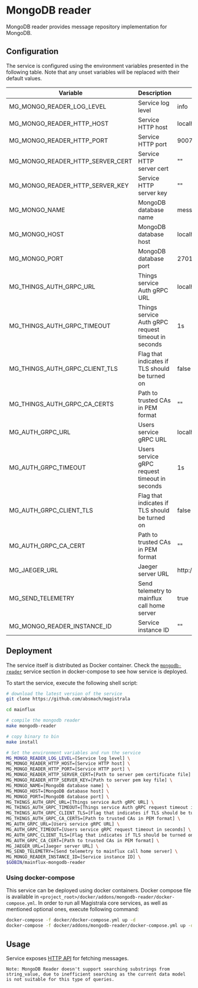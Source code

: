 # MongoDB reader

MongoDB reader provides message repository implementation for MongoDB.

## Configuration

The service is configured using the environment variables presented in the
following table. Note that any unset variables will be replaced with their
default values.

| Variable                         | Description                                         | Default                        |
| -------------------------------- | --------------------------------------------------- | ------------------------------ |
| MG_MONGO_READER_LOG_LEVEL        | Service log level                                   | info                           |
| MG_MONGO_READER_HTTP_HOST        | Service HTTP host                                   | localhost                      |
| MG_MONGO_READER_HTTP_PORT        | Service HTTP port                                   | 9007                           |
| MG_MONGO_READER_HTTP_SERVER_CERT | Service HTTP server cert                            | ""                             |
| MG_MONGO_READER_HTTP_SERVER_KEY  | Service HTTP server key                             | ""                             |
| MG_MONGO_NAME                    | MongoDB database name                               | messages                       |
| MG_MONGO_HOST                    | MongoDB database host                               | localhost                      |
| MG_MONGO_PORT                    | MongoDB database port                               | 27017                          |
| MG_THINGS_AUTH_GRPC_URL          | Things service Auth gRPC URL                        | localhost:7000                 |
| MG_THINGS_AUTH_GRPC_TIMEOUT      | Things service Auth gRPC request timeout in seconds | 1s                             |
| MG_THINGS_AUTH_GRPC_CLIENT_TLS   | Flag that indicates if TLS should be turned on      | false                          |
| MG_THINGS_AUTH_GRPC_CA_CERTS     | Path to trusted CAs in PEM format                   | ""                             |
| MG_AUTH_GRPC_URL                 | Users service gRPC URL                              | localhost:7001                 |
| MG_AUTH_GRPC_TIMEOUT             | Users service gRPC request timeout in seconds       | 1s                             |
| MG_AUTH_GRPC_CLIENT_TLS          | Flag that indicates if TLS should be turned on      | false                          |
| MG_AUTH_GRPC_CA_CERT             | Path to trusted CAs in PEM format                   | ""                             |
| MG_JAEGER_URL                    | Jaeger server URL                                   | http://jaeger:14268/api/traces |
| MG_SEND_TELEMETRY                | Send telemetry to mainflux call home server         | true                           |
| MG_MONGO_READER_INSTANCE_ID      | Service instance ID                                 | ""                             |

## Deployment

The service itself is distributed as Docker container. Check the [`mongodb-reader`](https://github.com/absmach/magistrala/blob/master/docker/addons/mongodb-reader/docker-compose.yml#L16-L37) service section in
docker-compose to see how service is deployed.

To start the service, execute the following shell script:

```bash
# download the latest version of the service
git clone https://github.com/absmach/magistrala

cd mainflux

# compile the mongodb reader
make mongodb-reader

# copy binary to bin
make install

# Set the environment variables and run the service
MG_MONGO_READER_LOG_LEVEL=[Service log level] \
MG_MONGO_READER_HTTP_HOST=[Service HTTP host] \
MG_MONGO_READER_HTTP_PORT=[Service HTTP port] \
MG_MONGO_READER_HTTP_SERVER_CERT=[Path to server pem certificate file] \
MG_MONGO_READER_HTTP_SERVER_KEY=[Path to server pem key file] \
MG_MONGO_NAME=[MongoDB database name] \
MG_MONGO_HOST=[MongoDB database host] \
MG_MONGO_PORT=[MongoDB database port] \
MG_THINGS_AUTH_GRPC_URL=[Things service Auth gRPC URL] \
MG_THINGS_AUTH_GRPC_TIMEOUT=[Things service Auth gRPC request timeout in seconds] \
MG_THINGS_AUTH_GRPC_CLIENT_TLS=[Flag that indicates if TLS should be turned on] \
MG_THINGS_AUTH_GRPC_CA_CERTS=[Path to trusted CAs in PEM format] \
MG_AUTH_GRPC_URL=[Users service gRPC URL] \
MG_AUTH_GRPC_TIMEOUT=[Users service gRPC request timeout in seconds] \
MG_AUTH_GRPC_CLIENT_TLS=[Flag that indicates if TLS should be turned on] \
MG_AUTH_GRPC_CA_CERT=[Path to trusted CAs in PEM format] \
MG_JAEGER_URL=[Jaeger server URL] \
MG_SEND_TELEMETRY=[Send telemetry to mainflux call home server] \
MG_MONGO_READER_INSTANCE_ID=[Service instance ID] \
$GOBIN/mainflux-mongodb-reader

```

### Using docker-compose

This service can be deployed using docker containers. Docker compose file is
available in `<project_root>/docker/addons/mongodb-reader/docker-compose.yml`.
In order to run all Magistrala core services, as well as mentioned optional ones,
execute following command:

```bash
docker-compose -f docker/docker-compose.yml up -d
docker-compose -f docker/addons/mongodb-reader/docker-compose.yml up -d
```

## Usage

Service exposes [HTTP API](https://api.mainflux.io/?urls.primaryName=readers-openapi.yml) for fetching messages.

```
Note: MongoDB Reader doesn't support searching substrings from string_value, due to inefficient searching as the current data model is not suitable for this type of queries.
```

[doc]: https://docs.mainflux.io
